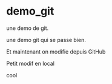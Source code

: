 # demo_git
une demo de git.

une demo git qui se passe bien.

Et maintenant on modifie depuis GitHub

Petit modif en local

cool
